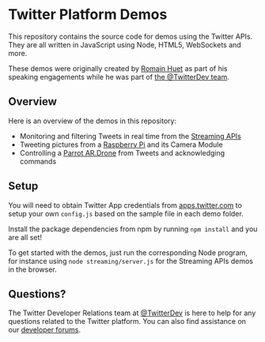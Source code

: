 # Twitter Platform Demos

This repository contains the source code for demos using the Twitter APIs. They are all written in JavaScript using Node, HTML5, WebSockets and more.

These demos were originally created by [Romain Huet](https://twitter.com/romainhuet) as part of his speaking engagements while he was part of [the @TwitterDev team](https://twitter.com/TwitterDev).

## Overview

Here is an overview of the demos in this repository:

 * Monitoring and filtering Tweets in real time from the [Streaming APIs](https://dev.twitter.com/streaming/public)
 * Tweeting pictures from a [Raspberry Pi](http://www.raspberrypi.org/) and its Camera Module
 * Controlling a [Parrot AR.Drone](http://ardrone2.parrot.com/) from Tweets and acknowledging commands

## Setup

You will need to obtain Twitter App credentials from [apps.twitter.com](https://apps.twitter.com/) to setup your own `config.js` based on the sample file in each demo folder.

Install the package dependencies from npm by running `npm install` and you are all set!

To get started with the demos, just run the corresponding Node program, for instance using `node streaming/server.js` for the Streaming APIs demos in the browser.

## Questions?

The Twitter Developer Relations team at [@TwitterDev](https://twitter.com/TwitterDev) is here to help for any questions related to the Twitter platform. You can also find assistance on our [developer forums](https://twittercommunity.com).
